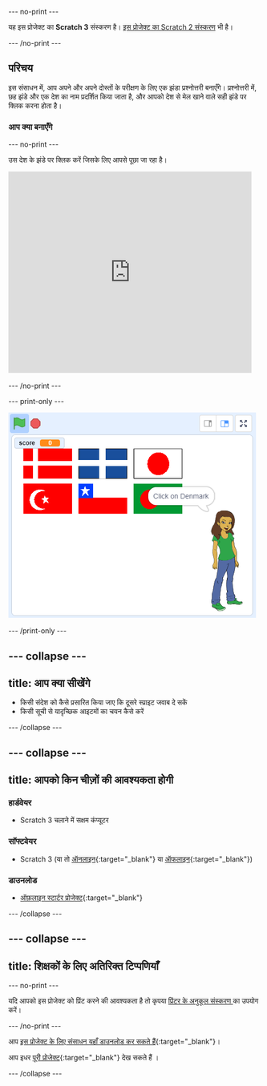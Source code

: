 --- no-print ---

यह इस प्रोजेक्ट का **Scratch 3** संस्करण है। [इस प्रोजेक्ट का Scratch 2 संस्करण](https://projects.raspberrypi.org/hi-IN/projects/guess-the-flag-scratch2) भी है।

--- /no-print ---

## परिचय

इस संसाधन में, आप अपने और अपने दोस्तों के परीक्षण के लिए एक झंडा प्रश्नोत्तरी बनाएँगे। प्रश्नोत्तरी में, छह झंडे और एक देश का नाम प्रदर्शित किया जाता है, और आपको देश से मेल खाने वाले सही झंडे पर क्लिक करना होता है।

### आप क्या बनाएँगे

--- no-print ---

उस देश के झंडे पर क्लिक करें जिसके लिए आपसे पूछा जा रहा है।

<div class="scratch-preview">
  <iframe allowtransparency="true" width="485" height="402" src="https://scratch.mit.edu/projects/embed/276891625/?autostart=false" frameborder="0" scrolling="no"></iframe>
</div>

--- /no-print ---

--- print-only ---

![खेल खत्म](images/finished-game.png)

--- /print-only ---

--- collapse ---
---
title: आप क्या सीखेंगे
---

+ किसी संदेश को कैसे प्रसारित किया जाए कि दूसरे स्प्राइट जवाब दे सकें
+ किसी सूची से यादृच्छिक आइटमों का चयन कैसे करें

--- /collapse ---

--- collapse ---
---
title: आपको किन चीज़ों की आवश्यकता होगी
---

### हार्डवेयर

+ Scratch 3 चलाने में सक्षम कंप्यूटर

### सॉफ्टवेयर

+ Scratch 3 (या तो [ऑनलाइन](https://rpf.io/scratchon){:target="_blank"} या [ऑफलाइन](https://rpf.io/scratchoff){:target="_blank"})

### डाउनलोड

+ [ऑफ़लाइन स्टार्टर प्रोजेक्ट](https://rpf.io/p/hi-IN/guess-the-flag-go){:target="_blank"}

--- /collapse ---

--- collapse ---
---
title: शिक्षकों के लिए अतिरिक्त टिप्पणियाँ
---

--- no-print ---

यदि आपको इस प्रोजेक्ट को प्रिंट करने की आवश्यकता है तो कृपया [ प्रिंटर के अनुकूल संस्करण ](https://projects.raspberrypi.org/hi-IN/projects/guess-the-flag/print) का उपयोग करें।

--- /no-print ---

आप [इस प्रोजेक्ट के लिए संसाधन यहाँ डाउनलोड कर सकते हैं](https://rpf.io/p/hi-IN/guess-the-flag-go){:target="_blank"}।

आप इधर [पूरी प्रोजेक्ट](https://rpf.io/p/hi-IN/guess-the-flag-get){:target="_blank"} देख सकते हैं ।

--- /collapse ---
